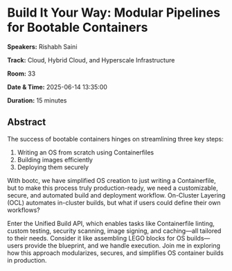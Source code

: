 # Build It Your Way: Modular Pipelines for Bootable Containers

**Speakers:** Rishabh Saini
                    
**Track:** Cloud, Hybrid Cloud, and Hyperscale Infrastructure
                    
**Room:** 33
                    
**Date & Time:** 2025-06-14 13:35:00
                    
**Duration:** 15 minutes
                    
## Abstract
                    
The success of bootable containers hinges on streamlining three key steps:
1) Writing an OS from scratch using Containerfiles
2) Building images efficiently
3) Deploying them securely

With bootc, we have simplified OS creation to just writing a Containerfile, but to make this process truly production-ready, we need a customizable, secure, and automated build and deployment workflow.
On-Cluster Layering (OCL) automates in-cluster builds, but what if users could define their own workflows? 

Enter the Unified Build API, which enables tasks like Containerfile linting, custom testing, security scanning, image signing, and caching—all tailored to their needs.
Consider it like assembling LEGO blocks for OS builds—users provide the blueprint, and we handle execution. Join me in exploring how this approach modularizes, secures, and simplifies OS container builds in production.
